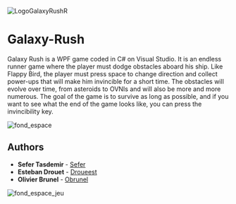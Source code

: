 ![LogoGalaxyRushR](https://github.com/user-attachments/assets/783a6eed-9689-495b-ab28-7d256ef9a184)
# Galaxy-Rush
Galaxy Rush is a WPF game coded in C# on Visual Studio. It is an endless runner game where the player must dodge obstacles aboard his ship. Like Flappy Bird, the player must press space to change direction and collect power-ups that will make him invincible for a short time. The obstacles will evolve over time, from asteroids to OVNIs and will also be more and more numerous. The goal of the game is to survive as long as possible, and if you want to see what the end of the game looks like, you can press the invincibility key.

![fond_espace](https://github.com/user-attachments/assets/821f1031-593f-43cb-a28f-4c6d3367a4a0)


## Authors
* **Sefer Tasdemir** - [Sefer](https://github.com/sftss)
* **Esteban Drouet** - [Droueest](https://github.com/Droueest)
* **Olivier Brunel** - [Obrunel](https://github.com/Obrunel)

![fond_espace_jeu](https://github.com/user-attachments/assets/de571ae0-6bd9-431b-9e6b-8f7b4f81debc)
